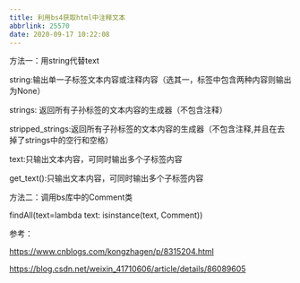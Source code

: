 ```yaml
---
title: 利用bs4获取html中注释文本
abbrlink: 25570
date: 2020-09-17 10:22:08
---
```


方法一：用string代替text

string:输出单一子标签文本内容或注释内容（选其一，标签中包含两种内容则输出为None）

strings: 返回所有子孙标签的文本内容的生成器（不包含注释）

stripped_strings:返回所有子孙标签的文本内容的生成器（不包含注释,并且在去掉了strings中的空行和空格）

text:只输出文本内容，可同时输出多个子标签内容

get_text():只输出文本内容，可同时输出多个子标签内容



方法二：调用bs库中的Comment类

findAll(text=lambda text: isinstance(text, Comment))

参考：

https://www.cnblogs.com/kongzhagen/p/8315204.html

https://blog.csdn.net/weixin_41710606/article/details/86089605